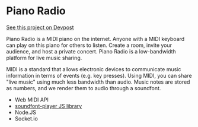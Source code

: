 # Piano Radio

[See this project on Devpost](https://devpost.com/software/piano-radio)

Piano Radio is a MIDI piano on the internet. Anyone with a MIDI keyboard can play on this piano for others to listen. Create a room, invite your audience, and host a private concert. Piano Radio is a low-bandwidth platform for live music sharing.

MIDI is a standard that allows electronic devices to communicate music information in terms of events (e.g. key presses). Using MIDI, you can share "live music" using much less bandwidth than audio. Music notes are stored as numbers, and we render them to audio through a soundfont.

- Web MIDI API
- [soundfont-player JS library](https://github.com/danigb/soundfont-player)
- Node.JS
- Socket.io
